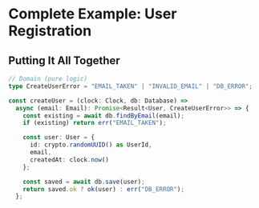 # Complete Example: User Registration

## Putting It All Together

```typescript
// Domain (pure logic)
type CreateUserError = "EMAIL_TAKEN" | "INVALID_EMAIL" | "DB_ERROR";

const createUser = (clock: Clock, db: Database) =>
  async (email: Email): Promise<Result<User, CreateUserError>> => {
    const existing = await db.findByEmail(email);
    if (existing) return err("EMAIL_TAKEN");

    const user: User = {
      id: crypto.randomUUID() as UserId,
      email,
      createdAt: clock.now()
    };

    const saved = await db.save(user);
    return saved.ok ? ok(user) : err("DB_ERROR");
  };
```

<!-- NOTES: Notice: ports injected (clock, db), branded types (Email, UserId), Result type for errors, pure logic with no side effects in the domain layer. -->
